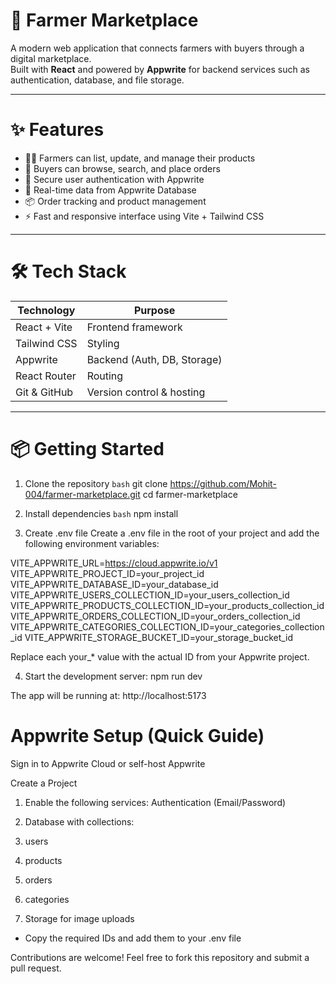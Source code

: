 # 🌾 Farmer Marketplace

A modern web application that connects farmers with buyers through a digital marketplace.  
Built with **React** and powered by **Appwrite** for backend services such as authentication, database, and file storage.

---

# ✨ Features

- 👨‍🌾 Farmers can list, update, and manage their products
- 🛒 Buyers can browse, search, and place orders
- 🔐 Secure user authentication with Appwrite
- 📡 Real-time data from Appwrite Database
- 📦 Order tracking and product management
- ⚡ Fast and responsive interface using Vite + Tailwind CSS

---

# 🛠️ Tech Stack

| Technology           | Purpose                        |
|----------------------|--------------------------------|
| React + Vite         | Frontend framework             |
| Tailwind CSS         | Styling                        |
| Appwrite             | Backend (Auth, DB, Storage)    |
| React Router         | Routing                        |
| Git & GitHub         | Version control & hosting      |

---

# 📦 Getting Started

1. Clone the repository
```bash```
git clone https://github.com/Mohit-004/farmer-marketplace.git
cd farmer-marketplace

2. Install dependencies
```bash```
npm install

3. Create .env file
Create a .env file in the root of your project and add the following environment variables:

VITE_APPWRITE_URL=https://cloud.appwrite.io/v1
VITE_APPWRITE_PROJECT_ID=your_project_id
VITE_APPWRITE_DATABASE_ID=your_database_id
VITE_APPWRITE_USERS_COLLECTION_ID=your_users_collection_id
VITE_APPWRITE_PRODUCTS_COLLECTION_ID=your_products_collection_id
VITE_APPWRITE_ORDERS_COLLECTION_ID=your_orders_collection_id
VITE_APPWRITE_CATEGORIES_COLLECTION_ID=your_categories_collection_id
VITE_APPWRITE_STORAGE_BUCKET_ID=your_storage_bucket_id

Replace each your_* value with the actual ID from your Appwrite project.

4. Start the development server:
npm run dev

The app will be running at: http://localhost:5173

# Appwrite Setup (Quick Guide)
Sign in to Appwrite Cloud or self-host Appwrite

Create a Project

1) Enable the following services:
  Authentication (Email/Password)

2) Database with collections:
  1) users
  2) products
  3) orders
  4) categories

3) Storage for image uploads
   
- Copy the required IDs and add them to your .env file

Contributions are welcome!
Feel free to fork this repository and submit a pull request.
